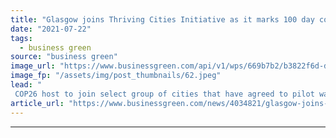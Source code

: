 ```yaml
---
title: "Glasgow joins Thriving Cities Initiative as it marks 100 day countdown to COP26"
date: "2021-07-22"
tags: 
  - business green
source: "business green"
image_url: "https://www.businessgreen.com/api/v1/wps/669b7b2/b3822f6d-d295-418e-a5aa-9dd2d5010aa9/6/glasgow-uk-2021-185x114.jpeg"
image_fp: "/assets/img/post_thumbnails/62.jpeg"
lead: "
 COP26 host to join select group of cities that have agreed to pilot ways to deliver a just transition for local communities  ..."
article_url: "https://www.businessgreen.com/news/4034821/glasgow-joins-thriving-cities-initiative-marks-100-day-countdown-cop26"
---
```


---
